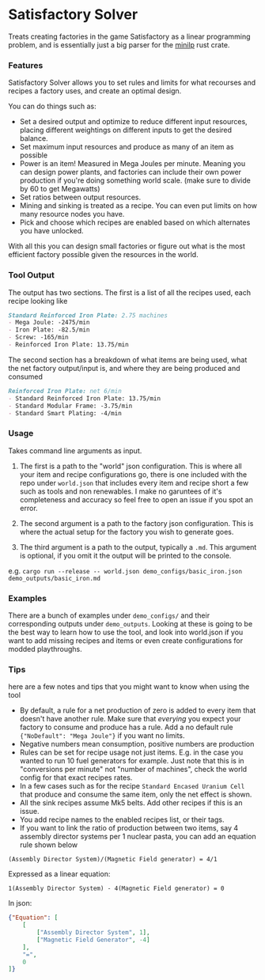 # Satisfactory Solver

Treats creating factories in the game Satisfactory as a linear programming problem, and is essentially just a big parser for the [minilp](https://crates.io/crates/minilp) rust crate.


### Features

Satisfactory Solver allows you to set rules and limits for what recourses and recipes a factory uses, and create an optimal design.

You can do things such as:
- Set a desired output and optimize to reduce different input resources, placing different weightings on different inputs to get the desired balance.
- Set maximum input resources and produce as many of an item as possible
- Power is an item! Measured in Mega Joules per minute. Meaning you can design power plants, and factories can include their own power production if you're doing something world scale. (make sure to divide by 60 to get Megawatts)
- Set ratios between output resources.
- Mining and sinking is treated as a recipe. You can even put limits on how many resource nodes you have.
- Pick and choose which recipes are enabled based on which alternates you have unlocked.

With all this you can design small factories or figure out what is the most efficient factory possible given the resources in the world.


### Tool Output

The output has two sections. The first is a list of all the recipes used, each recipe looking like
```md
Standard Reinforced Iron Plate: 2.75 machines
- Mega Joule: -2475/min
- Iron Plate: -82.5/min
- Screw: -165/min
- Reinforced Iron Plate: 13.75/min
```

The second section has a breakdown of what items are being used, what the net factory output/input is, and where they are being produced and consumed
```md
Reinforced Iron Plate: net 6/min
- Standard Reinforced Iron Plate: 13.75/min
- Standard Modular Frame: -3.75/min
- Standard Smart Plating: -4/min
```


### Usage

Takes command line arguments as input.

1. The first is a path to the "world" json configuration. This is where all your item and recipe configurations go, there is one included with the repo under `world.json` that includes every item and recipe short a few such as tools and non renewables. I make no garuntees of it's completeness and accuracy so feel free to open an issue if you spot an error.

2. The second argument is a path to the factory json configuration. This is where the actual setup for the factory you wish to generate goes.

3. The third argument is a path to the output, typically a `.md`. This argument is optional, if you omit it the output will be printed to the console.

e.g.
`cargo run --release -- world.json demo_configs/basic_iron.json demo_outputs/basic_iron.md`


### Examples

There are a bunch of examples under `demo_configs/` and their corresponding outputs under `demo_outputs`. Looking at these is going to be the best way to learn how to use the tool, and look into world.json if you want to add missing recipes and items or even create configurations for modded playthroughs.


### Tips

here are a few notes and tips that you might want to know when using the tool

- By default, a rule for a net production of zero is added to every item that doesn't have another rule. Make sure that *everying* you expect your factory to consume and produce has a rule. Add a no default rule `{"NoDefault": "Mega Joule"}` if you want no limits.
- Negative numbers mean consumption, positive numbers are production
- Rules can be set for recipe usage not just items. E.g. in the case you wanted to run 10 fuel generators for example. Just note that this is in "conversions per minute" not "number of machines", check the world config for that exact recipes rates.
- In a few cases such as for the recipe `Standard Encased Uranium Cell` that produce and consume the same item, only the net effect is shown.
- All the sink recipes assume Mk5 belts. Add other recipes if this is an issue.
- You add recipe names to the enabled recipes list, or their tags.
- If you want to link the ratio of production between two items, say 4 assembly director systems per 1 nuclear pasta, you can add an equation rule shown below

`(Assembly Director System)/(Magnetic Field generator) = 4/1`

Expressed as a linear equation:

`1(Assembly Director System) - 4(Magnetic Field generator) = 0`

In json:

```json
{"Equation": [
    [
        ["Assembly Director System", 1],
        ["Magnetic Field Generator", -4]
    ],
    "=",
    0
]}
```
